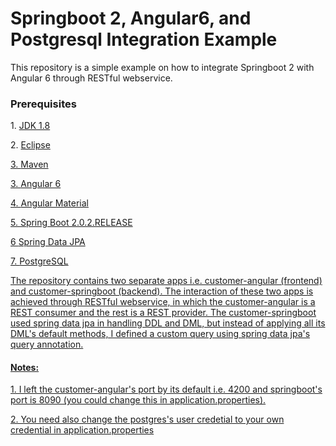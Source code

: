 <h1> Springboot 2, Angular6, and Postgresql Integration Example </h1>

<p>This repository is a simple example on how to integrate Springboot 2 with Angular 6 through RESTful webservice.</p>

<h3>Prerequisites</h3>
<p>1. <a href="http://www.oracle.com/technetwork/java/javase/downloads/jdk8-downloads-2133151.html">JDK 1.8</a></p>
<p>2. <a href="https://www.eclipse.org/downloads/packages/">Eclipse</p>
<p>3. <a href="https://maven.apache.org">Maven</p>
<p>3. <a href="https://angular.io">Angular 6</p>
<p>4. <a href="https://material.angular.io">Angular Material</p>
<p>5. <a href="https://spring.io/projects/spring-boot">Spring Boot 2.0.2.RELEASE<p>
<p>6 <a href="https://spring.io/projects/spring-data">Spring Data JPA</p>
<p>7. <a href="https://www.postgresql.org">PostgreSQL</p>

<p>The repository contains two separate apps i.e. customer-angular (frontend) and customer-springboot (backend). The interaction of these two apps is achieved through RESTful webservice, in which the customer-angular is a REST consumer and the rest is a REST provider. The customer-springboot used spring data jpa in handling DDL and DML, but instead of applying all its DML's default methods, I defined a custom query using spring data jpa's query annotation. 

<h4>Notes:</h4>
<p>1. I left the customer-angular's port by its default i.e. 4200 and springboot's port is 8090 (you could change this in application.properties).</p>
<p>2. You need also change the postgres's user credetial to your own credential in application.properties</p>
